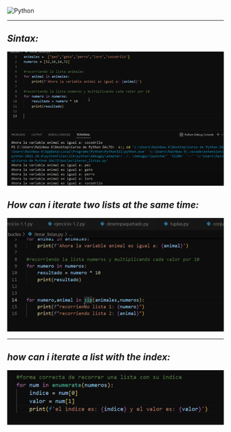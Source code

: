 ![Python](https://encrypted-tbn0.gstatic.com/images?q=tbn:ANd9GcTuvgFYmiGch3e9tzivxe0zoNnhwDlZMl3aSA&usqp=CAU)

---

## ***Sintax:***

<img src="https://github.com/jegomezV/Python-Study/blob/master/-/images/sinta.png?raw=true">


## ***How can i iterate two lists at the same time:***

<img src ="https://github.com/jegomezV/Python-Study/blob/master/-/images/zip.png?raw=true">

---

## ***how can i iterate a list with the index:***

<img src="https://github.com/jegomezV/Python-Study/blob/master/-/images/r_indice.png?raw=true">
